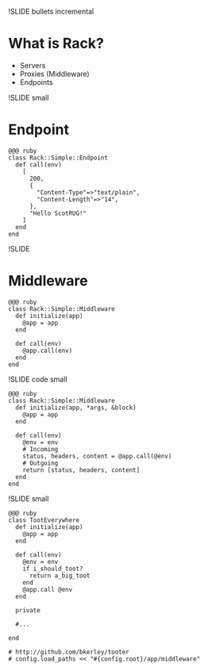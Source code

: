 !SLIDE bullets incremental

# What is Rack?

* Servers
* Proxies (Middleware)
* Endpoints

!SLIDE small

# Endpoint

    @@@ ruby
    class Rack::Simple::Endpoint
      def call(env)
        [
          200, 
          {
            "Content-Type"=>"text/plain",
            "Content-Length"=>"14",
          },
          "Hello ScotRUG!"
        ]
      end
    end

!SLIDE

# Middleware

    @@@ ruby
    class Rack::Simple::Middleware
      def initialize(app)
        @app = app
      end
      
      def call(env)
        @app.call(env)
      end
    end

!SLIDE code small

    @@@ ruby
    class Rack::Simple::Middleware
      def initialize(app, *args, &block)
        @app = app
      end

      def call(env)
        @env = env
        # Incoming
        status, headers, content = @app.call(@env)
        # Outgoing
        return [status, headers, content]
      end
    end

!SLIDE small

    @@@ ruby
    class TootEverywhere
      def initialize(app)
        @app = app
      end

      def call(env)
        @env = env
        if i_should_toot?
          return a_big_toot
        end
        @app.call @env
      end

      private

      #...

    end

    # http://github.com/bkerley/tooter
    # config.load_paths << "#{config.root}/app/middleware"